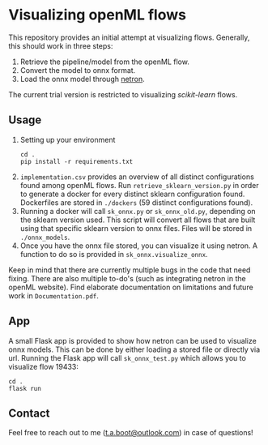 # Visualizing openML flows

This repository provides an initial attempt at visualizing flows. Generally, this should work in three steps:
1. Retrieve the pipeline/model from the openML flow.
2. Convert the model to onnx format.
3. Load the onnx model through [netron](https://github.com/lutzroeder/netron).

The current trial version is restricted to visualizing *scikit-learn* flows.

## Usage

1. Setting up your environment
   ```
   cd .
   pip install -r requirements.txt
   ```
2. ```implementation.csv``` provides an overview of all distinct configurations found among openML flows. Run ```retrieve_sklearn_version.py``` in order to generate a docker for every distinct sklearn configuration found. Dockerfiles are stored in ```./dockers``` (59 distinct configurations found).
3. Running a docker will call ```sk_onnx.py``` or ```sk_onnx_old.py```, depending on the sklearn version used. This script will convert all flows that are built using that specific sklearn version to onnx files. Files will be stored in ```./onnx_models```.
4. Once you have the onnx file stored, you can visualize it using netron. A function to do so is provided in ```sk_onnx.visualize_onnx```.
   
Keep in mind that there are currently multiple bugs in the code that need fixing. There are also multiple to-do's (such as integrating netron in the openML website). Find elaborate documentation on limitations and future work in ```Documentation.pdf```.

## App
A small Flask app is provided to show how netron can be used to visualize onnx models. This can be done by either loading a stored file or directly via url. Running the Flask app will call ```sk_onnx_test.py``` which allows you to visualize flow 19433:
```
cd .
flask run
```
## Contact
Feel free to reach out to me (t.a.boot@outlook.com) in case of questions!
